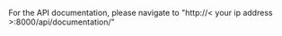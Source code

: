 
For the API documentation, please navigate to "http://< your ip address >:8000/api/documentation/"
